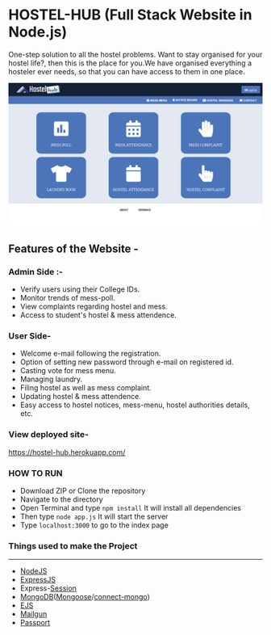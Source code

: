 # HOSTEL-HUB (Full Stack Website in Node.js)

One-step solution to all the hostel problems.
Want to stay organised for your hostel life?, then this is the place for you.We have organised everything a hosteler ever needs, so that you can have access to them in one place.

![Screenshot](./Screenshot.png?raw=true "Screenshot")

## Features of the Website -

### Admin Side :-     
- Verify users using their College IDs.
- Monitor trends of mess-poll.
- View complaints regarding hostel and mess.
- Access to student's hostel & mess attendence.

### User Side-
- Welcome e-mail following the registration.
- Option of setting new password through e-mail on registered id.
- Casting vote for mess menu.
- Managing laundry.
- Filing hostel as well as mess complaint.
- Updating hostel & mess attendence.
- Easy access to hostel notices, mess-menu, hostel authorities details, etc.


### View deployed site- 
https://hostel-hub.herokuapp.com/

### HOW TO RUN

- Download ZIP or Clone the repository
- Navigate to the directory
- Open Terminal and type `npm install` It will install all dependencies
- Then type `node app.js` It will start the server
- Type `localhost:3000` to go to the index page

### Things used to make the Project
-------------------------------------------------------------------------------------------------------------
- [NodeJS](https://nodejs.org/en/docs/)
- [ExpressJS](https://expressjs.com/en/4x/api.html)
- Express-[Session](https://github.com/expressjs/session)
- [MongoDB](https://www.mongodb.com/)([Mongoose](mongoosejs.com/docs/)/[connect-mongo](https://www.npmjs.com/package/connect-mongo))
- [EJS](http://ejs.co/)
- [Mailgun](http://mailgun.com/)
- [Passport](http://passportjs.org/docs)


